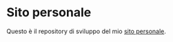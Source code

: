 Sito personale
==============

Questo è il repository di sviluppo del mio [sito personale](http://www.raffaellamigliaccio.it).

